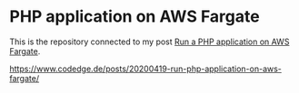 # PHP application on AWS Fargate

This is the repository connected to my post [Run a PHP application on AWS Fargate](https://www.codedge.de/posts/20200419-run-php-application-on-aws-fargate/).

https://www.codedge.de/posts/20200419-run-php-application-on-aws-fargate/

